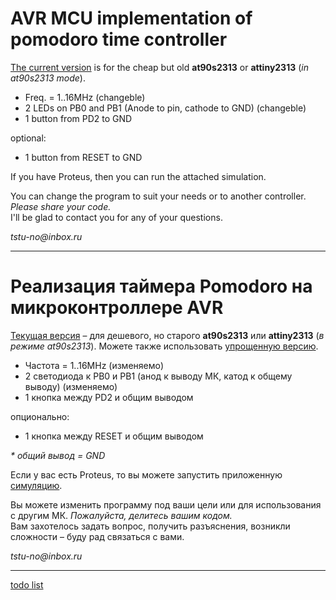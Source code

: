 # AVR MCU implementation of pomodoro time controller

[The current version](/advanced) is for the cheap but old __at90s2313__ or __attiny2313__ (_in at90s2313 mode_).  

* Freq. = 1..16MHz (changeble)
* 2 LEDs on PB0 and PB1 (Anode to pin, cathode to GND) (changeble)
* 1 button from PD2 to GND  

optional:
* 1 button from RESET to GND

If you have Proteus, then you can run the attached simulation.

You can change the program to suit your needs or to another controller. _Please share your code._  
I'll be glad to contact you for any of your questions.

_tstu-no@inbox.ru_

----

# Реализация таймера Pomodoro на микроконтроллере AVR

[Текущая версия](/advanced) – для дешевого, но старого __at90s2313__ или __attiny2313__ (_в режиме at90s2313_). Можете также использовать [упрощенную версию](/simple).  

* Частота = 1..16MHz (изменяемо)
* 2 светодиода к PB0 и PB1 (анод к выводу МК, катод к общему выводу) (изменяемо)
* 1 кнопка между PD2 и общим выводом  

опционально:
* 1 кнопка между RESET и общим выводом

_\* общий вывод = GND_

Если у вас есть Proteus, то вы можете запустить приложенную [симуляцию](/2313.pdsprj).

Вы можете изменить программу под ваши цели или для использования с другим МК. _Пожалуйста, делитесь вашим кодом._  
Вам захотелось задать вопрос, получить разъяснения, возникли сложности – буду рад связаться с вами.


_tstu-no@inbox.ru_

---

[todo list](/todo.md)